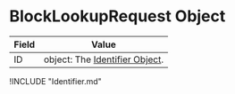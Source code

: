 # BlockLookupRequest Object

| Field | Value |
|-------|-------|
| ID | object: The [Identifier Object](#Identifier-Object). |

!INCLUDE "Identifier.md"
